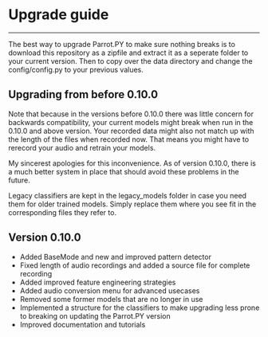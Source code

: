 # Upgrade guide
-----------

The best way to upgrade Parrot.PY to make sure nothing breaks is to download this repository as a zipfile and extract it as a seperate folder to your current version.
Then to copy over the data directory and change the config/config.py to your previous values.

Upgrading from before 0.10.0
----

Note that because in the versions before 0.10.0 there was little concern for backwards compatibility, your current models might break when run in the 0.10.0 and above version.
Your recorded data might also not match up with the length of the files when recorded now. 
That means you might have to rerecord your audio and retrain your models.

My sincerest apologies for this inconvenience. As of version 0.10.0, there is a much better system in place that should avoid these problems in the future.

Legacy classifiers are kept in the legacy_models folder in case you need them for older trained models.
Simply replace them where you see fit in the corresponding files they refer to.

Version 0.10.0
-----
* Added BaseMode and new and improved pattern detector
* Fixed length of audio recordings and added a source file for complete recording
* Added improved feature engineering strategies
* Added audio conversion menu for advanced usecases
* Removed some former models that are no longer in use
* Implemented a structure for the classifiers to make upgrading less prone to breaking on updating the Parrot.PY version
* Improved documentation and tutorials